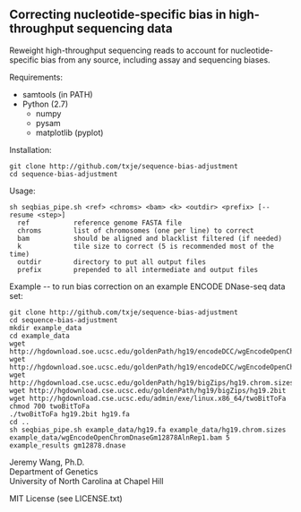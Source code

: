 Correcting nucleotide-specific bias in high-throughput sequencing data
----------------------------------------------------------------------

Reweight high-throughput sequencing reads to account for nucleotide-specific bias
from any source, including assay and sequencing biases.

Requirements:
* samtools (in PATH)
* Python (2.7)
  * numpy
  * pysam
  * matplotlib (pyplot)

Installation:

    git clone http://github.com/txje/sequence-bias-adjustment
    cd sequence-bias-adjustment

Usage:

    sh seqbias_pipe.sh <ref> <chroms> <bam> <k> <outdir> <prefix> [--resume <step>]
      ref           reference genome FASTA file
      chroms        list of chromosomes (one per line) to correct
      bam           should be aligned and blacklist filtered (if needed)
      k             tile size to correct (5 is recommended most of the time)
      outdir        directory to put all output files
      prefix        prepended to all intermediate and output files

Example -- to run bias correction on an example ENCODE DNase-seq data set:

    git clone http://github.com/txje/sequence-bias-adjustment
    cd sequence-bias-adjustment
    mkdir example_data
    cd example_data
    wget http://hgdownload.soe.ucsc.edu/goldenPath/hg19/encodeDCC/wgEncodeOpenChromDnase/wgEncodeOpenChromDnaseGm12878AlnRep1.bam
    wget http://hgdownload.soe.ucsc.edu/goldenPath/hg19/encodeDCC/wgEncodeOpenChromDnase/wgEncodeOpenChromDnaseGm12878AlnRep1.bam.bai
    wget http://hgdownload.cse.ucsc.edu/goldenPath/hg19/bigZips/hg19.chrom.sizes
    wget http://hgdownload.cse.ucsc.edu/goldenPath/hg19/bigZips/hg19.2bit
    wget http://hgdownload.cse.ucsc.edu/admin/exe/linux.x86_64/twoBitToFa
    chmod 700 twoBitToFa
    ./twoBitToFa hg19.2bit hg19.fa
    cd ..
    sh seqbias_pipe.sh example_data/hg19.fa example_data/hg19.chrom.sizes example_data/wgEncodeOpenChromDnaseGm12878AlnRep1.bam 5 example_results gm12878.dnase


Jeremy Wang, Ph.D.  
Department of Genetics  
University of North Carolina at Chapel Hill

MIT License (see LICENSE.txt)
